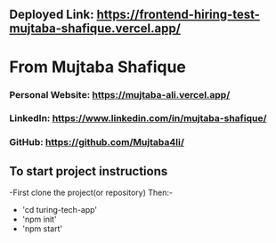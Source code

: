 ## Deployed Link: https://frontend-hiring-test-mujtaba-shafique.vercel.app/
# From Mujtaba Shafique 
 ### Personal Website: https://mujtaba-ali.vercel.app/
### LinkedIn: https://www.linkedin.com/in/mujtaba-shafique/
### GitHub: https://github.com/Mujtaba4li/

## To start project instructions
-First clone the project(or repository)
Then:-
- 'cd turing-tech-app'
- 'npm init'
- 'npm start'
